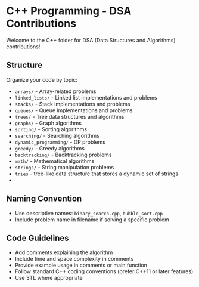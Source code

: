 # C++ Programming - DSA Contributions

Welcome to the C++ folder for DSA (Data Structures and Algorithms) contributions!

## Structure

Organize your code by topic:
- `arrays/` - Array-related problems
- `linked_lists/` - Linked list implementations and problems
- `stacks/` - Stack implementations and problems
- `queues/` - Queue implementations and problems
- `trees/` - Tree data structures and algorithms
- `graphs/` - Graph algorithms
- `sorting/` - Sorting algorithms
- `searching/` - Searching algorithms
- `dynamic_programming/` - DP problems
- `greedy/` - Greedy algorithms
- `backtracking/` - Backtracking problems
- `math/` - Mathematical algorithms
- `strings/` - String manipulation problems
- `tries` - tree-like data structure that stores a dynamic set of strings
- 

## Naming Convention

- Use descriptive names: `binary_search.cpp`, `bubble_sort.cpp`
- Include problem name in filename if solving a specific problem

## Code Guidelines

- Add comments explaining the algorithm
- Include time and space complexity in comments
- Provide example usage in comments or main function
- Follow standard C++ coding conventions (prefer C++11 or later features)
- Use STL where appropriate
